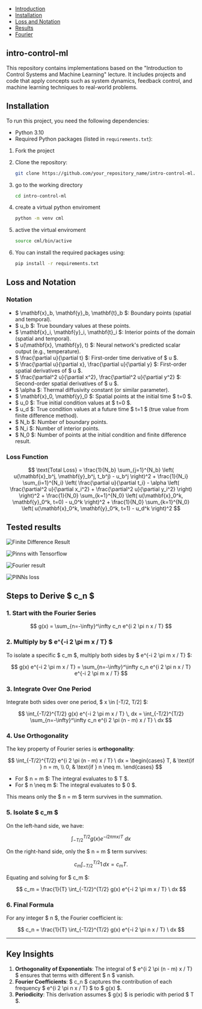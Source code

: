 - [Introduction](#intro-control-ml)
- [Installation](#installation)
- [Loss and Notation](#loss-and-notation)
- [Results](#tested-results)
- [Fourier](#steps-to-derive)

## intro-control-ml

This repository contains implementations based on the "Introduction to Control Systems and Machine Learning" lecture. It includes projects and code that apply concepts such as system dynamics, feedback control, and machine learning techniques to real-world problems.


## Installation

To run this project, you need the following dependencies:

- Python 3.10
- Required Python packages (listed in `requirements.txt`):


1. Fork the project

2. Clone the repository:
   ```bash
   git clone https://github.com/your_repository_name/intro-control-ml.git
   
3. go to the working directory
   ```bash
   cd intro-control-ml

4. create a virtual python enviroment
   ```bash
   python -m venv cml

5. active the virtual enviroment
   ```bash
   source cml/bin/active

6. You can install the required packages using:
    ```bash
    pip install -r requirements.txt

## Loss and Notation

### Notation

- $ \mathbf{x}_b, \mathbf{y}_b, \mathbf{t}_b $: Boundary points (spatial and temporal).
- $ u_b $: True boundary values at these points.
- $ \mathbf{x}_i, \mathbf{y}_i, \mathbf{t}_i $: Interior points of the domain (spatial and temporal).
- $ u(\mathbf{x}, \mathbf{y}, t) $: Neural network's predicted scalar output (e.g., temperature).
- $ \frac{\partial u}{\partial t} $: First-order time derivative of $ u $.
- $ \frac{\partial u}{\partial x}, \frac{\partial u}{\partial y} $: First-order spatial derivatives of $ u $.
- $ \frac{\partial^2 u}{\partial x^2}, \frac{\partial^2 u}{\partial y^2} $: Second-order spatial derivatives of $ u $.
- $ \alpha $: Thermal diffusivity constant (or similar parameter).
- $ \mathbf{x}_0, \mathbf{y}_0 $: Spatial points at the initial time $ t=0 $.
- $ u_0 $: True initial condition values at $ t=0 $.
- $ u_d $: True condition values at a future time $ t=1 $ (true value from finite difference method).
- $ N_b $: Number of boundary points.
- $ N_i $: Number of interior points.
- $ N_0 $: Number of points at the initial condition and finite difference result.


### Loss Function
$$
\text{Total Loss} = 
\frac{1}{N_b} \sum_{j=1}^{N_b} \left( u(\mathbf{x}_b^j, \mathbf{y}_b^j, t_b^j) - u_b^j \right)^2 + 
\frac{1}{N_i} \sum_{i=1}^{N_i} \left( \frac{\partial u}{\partial t_i} - \alpha \left( \frac{\partial^2 u}{\partial x_i^2} + \frac{\partial^2 u}{\partial y_i^2} \right) \right)^2 + \frac{1}{N_0} \sum_{k=1}^{N_0} \left( u(\mathbf{x}_0^k, \mathbf{y}_0^k, t=0) - u_0^k \right)^2 + 
\frac{1}{N_0} \sum_{k=1}^{N_0} \left( u(\mathbf{x}_0^k, \mathbf{y}_0^k, t=1) - u_d^k \right)^2
$$


## Tested results
![Finite Difference Result](./results/fdm_result.png)

![Pinns with Tensorflow](./results/pinns_tf.png)

![Fourier result](./results/fourier_result.png)

![PINNs loss](./results/PINN_loss_history.png)
## Steps to Derive $ c_n $

### 1. Start with the Fourier Series
$$
g(x) = \sum_{n=-\infty}^\infty c_n e^{i 2 \pi n x / T}
$$

### 2. Multiply by $ e^{-i 2 \pi m x / T} $
To isolate a specific $ c_m $, multiply both sides by $ e^{-i 2 \pi m x / T} $:

$$
g(x) e^{-i 2 \pi m x / T} = \sum_{n=-\infty}^\infty c_n e^{i 2 \pi n x / T} e^{-i 2 \pi m x / T}
$$

### 3. Integrate Over One Period
Integrate both sides over one period, $ x \in [-T/2, T/2] $:

$$
\int_{-T/2}^{T/2} g(x) e^{-i 2 \pi m x / T} \, dx = \int_{-T/2}^{T/2} \sum_{n=-\infty}^\infty c_n e^{i 2 \pi (n - m) x / T} \ dx
$$

### 4. Use Orthogonality
The key property of Fourier series is **orthogonality**:

$$
\int_{-T/2}^{T/2} e^{i 2 \pi (n - m) x / T} \ dx =
\begin{cases} 
T, & \text{if } n = m, \\ 
0, & \text{if } n \neq m.
\end{cases}
$$

- For $ n = m $: The integral evaluates to $ T $.
- For $ n \neq m $: The integral evaluates to $ 0 $.

This means only the $ n = m $ term survives in the summation.

### 5. Isolate $ c_m $
On the left-hand side, we have:

$$
\int_{-T/2}^{T/2} g(x) e^{-i 2 \pi m x / T} \ dx
$$

On the right-hand side, only the $ n = m $ term survives:

$$
c_m \int_{-T/2}^{T/2} 1 \, dx = c_m T.
$$

Equating and solving for $ c_m $:

$$
c_m = \frac{1}{T} \int_{-T/2}^{T/2} g(x) e^{-i 2 \pi m x / T} \ dx
$$

### 6. Final Formula
For any integer $ n $, the Fourier coefficient is:

$$
c_n = \frac{1}{T} \int_{-T/2}^{T/2} g(x) e^{-i 2 \pi n x / T} \ dx
$$

---

## Key Insights
1. **Orthogonality of Exponentials**: The integral of $ e^{i 2 \pi (n - m) x / T} $ ensures that terms with different $ n $ vanish.
2. **Fourier Coefficients**: $ c_n $ captures the contribution of each frequency $ e^{i 2 \pi n x / T} $ to $ g(x) $.
3. **Periodicity**: This derivation assumes $ g(x) $ is periodic with period $ T $.

